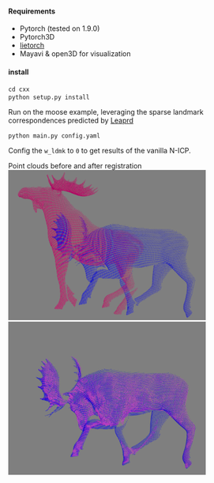 
#### Requirements
- Pytorch (tested on 1.9.0)
- Pytorch3D
- [lietorch](https://github.com/princeton-vl/lietorch)
- Mayavi & open3D for visualization

#### install
```shell
cd cxx
python setup.py install
```

Run on the moose example, leveraging the sparse landmark correspondences predicted by [Leaprd](https://github.com/rabbityl/lepard)
```shell
python main.py config.yaml
```
Config the ```w_ldmk``` to ```0``` to get results of the vanilla N-ICP.


Point clouds before and after registration
<br> 
<img src="img/before.png" alt="drawing" width="400"/>
<br> 
<img src="img/after.png" alt="drawing" width="400"/>


